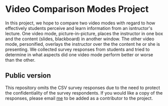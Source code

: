 # Video Comparison Modes Project
In this project, we hope to compare two video modes with regard to how effectively students perceive and learn information from an isntructor's lecture. One video mode, picture-in-picture, places the instructor in one box and the content (slides, blackboard) in another window. The other video mode, personified, overlays the instructor over the the content he or she is presenting. We collected survey responses from students and tried to determine in what aspects did one video mode perform better or worse than the other.

## Public version
This repository omits the CSV survey responses due to the need to protect the confidentiality of the survey respondents. If you would like a copy of the responses, please email [me](mailto:tklem2@illinois.edu) to be added as a contributor to the project.